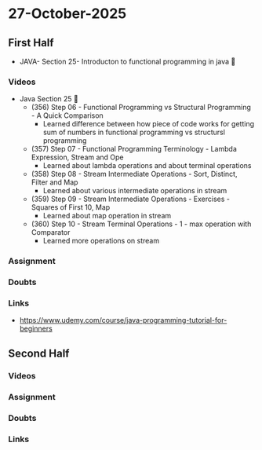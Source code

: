 # 27-October-2025

## First Half
- JAVA- Section 25- Introducton to functional programming in java 🔄

### Videos
- Java Section 25 🔄
    - (356) Step 06 - Functional Programming vs Structural Programming - A Quick Comparison
        - Learned difference between how piece of code works for getting sum of numbers in functional programming vs structursl programming
    - (357) Step 07 - Functional Programming Terminology - Lambda Expression, Stream and Ope
        - Learned about lambda operations and about terminal operations
    - (358) Step 08 - Stream Intermediate Operations - Sort, Distinct, Filter and Map
        - Learned about various intermediate operations in stream
    - (359)  Step 09 - Stream Intermediate Operations - Exercises - Squares of First 10, Map
        - Learned about map operation in stream
    - (360) Step 10 - Stream Terminal Operations - 1 - max operation with Comparator
        - Learned more operations on stream

### Assignment

### Doubts

### Links
- https://www.udemy.com/course/java-programming-tutorial-for-beginners

## Second Half


### Videos


### Assignment

### Doubts

### Links

